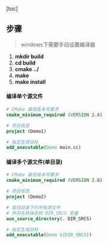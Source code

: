 [toc]

## 步骤
> windows下需要手动设置编译器
1. **mkdir build**
2. **cd build**
3. **cmake ../**
4. **make**
5. **make install**

#### 编译单个源文件
```cmake
# CMake 最低版本号要求
cmake_minimum_required (VERSION 2.8)

# 项目信息
project (Demo1)

# 指定生成目标
add_executable(Demo main.cc)
```

#### 编译多个源文件(单目录)
```cmake
# CMake 最低版本号要求
cmake_minimum_required (VERSION 2.8)

# 项目信息
project (Demo2)

# 查找目录下的所有源文件
# 并将名称保存到 DIR_SRCS 变量
aux_source_directory(. DIR_SRCS)

# 指定生成目标
add_executable(Demo ${DIR_SRCS})
```